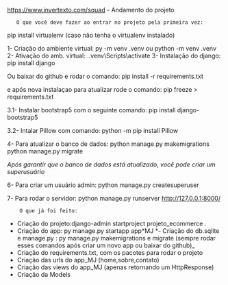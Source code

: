 https://www.invertexto.com/squad - Andamento do projeto

       O que você deve fazer ao entrar no projeto pela primeira vez:

pip install virtualenv (caso não tenha o virtualenv instalado)

1- Criação do ambiente virtual: py -m venv .venv ou python -m venv .venv
2- Ativação do amb. virtual: .\.venv\Scripts\activate
3- Instalação do django: pip install django

Ou baixar do github e rodar o comando:
pip install -r requirements.txt

e após nova instalaçao para atualizar rode o comando:
pip freeze > requirements.txt

3.1- Instalar bootstrap5 com o seguinte comando:
pip install django-bootstrap5

3.2- Intalar Pillow com comando:
python -m pip install Pillow

4- Para atualizar o banco de dados:
python manage.py makemigrations
python manage.py migrate

_Após garantir que o banco de dados está atualizado, você pode criar um superusuário_

6- Para criar um usuário admin:
python manage.py createsuperuser

7- Para rodar o servidor:
python manage.py runserver
http://127.0.0.1:8000/

        O que já foi feito:

- Criação do projeto:django-admin startproject projeto_ecommerce .
- Criação do app: py manage.py startapp app*MJ
  *- Criação do db.sqlite e manage.py : py manage.py makemigrations e migrate (sempre rodar esses comandos após criar um novo app ou baixar do github)\_
- Criação do requirements.txt, com os pacotes para rodar o projeto
- Criação das urls do app_MJ (home,sobre,contato)
- Criação das views do app_MJ (apenas retornando um HttpResponse)
- Criação da Models
